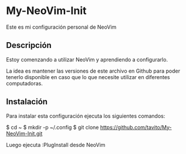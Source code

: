 # My-NeoVim-Init

Este es mi configuración personal de NeoVim

## Descripción

Estoy comenzando a utilizar NeoVim y aprendiendo a configurarlo.

La idea es mantener las versiones de este archivo en Github para poder tenerlo disponible en caso que lo que necesite utilizar en diferentes computadoras.

## Instalación

Para instalar esta configuración ejecuta los siguientes comandos:

$ cd ~
$ mkdir -p ~/.config
$ git clone https://github.com/tavito/My-NeoVim-Init.git

Luego ejecuta :PlugInstall desde NeoVim

